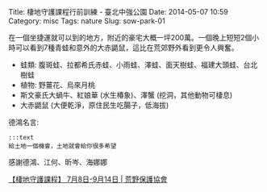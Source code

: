 Title: 棲地守護課程行前訓練 - 臺北中強公園
Date: 2014-05-07 10:59
Category: misc
Tags: nature
Slug: sow-park-01

在一個坐捷運就可以到的地方，附近的豪宅大概一坪200萬。一個晚上短短2個小時可以看到7種青蛙和意外的大赤鼯鼠，這比在荒郊野外看到更令人興奮。

* 蛙類: 腹斑蛙、拉都希氏赤蛙、小雨蛙、澤蛙、面天樹蛙、福建大頭蛙、台北樹蛙
* 植物: 野薑花、烏來月桃
* 斯文豪氏大蝸牛、紅娘華 (水生椿象)、澤蟹 (挖洞，其他動物可棲息)
* 大赤鼯鼠 (大便乾淨，原住民生吃腸子，低海拔)

德鴻名言:

    :::text
    給土地一個機會，土地就會給你很多希望

感謝德鴻、江何、昕岑、海娜娜

[【棲地守護課程】 7月8日-9月14日 | 荒野保護協會](https://www.sow.org.tw/civicrm/event/info?reset=1&id=3988)
